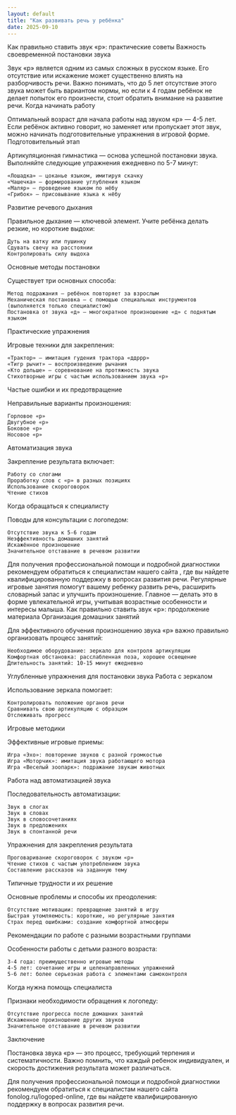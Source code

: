 ```yaml
---
layout: default
title: "Как развивать речь у ребёнка"
date: 2025-09-10
---
```


Как правильно ставить звук «р»: практические советы
Важность своевременной постановки звука

Звук «р» является одним из самых сложных в русском языке. Его отсутствие или искажение может существенно влиять на разборчивость речи. Важно понимать, что до 5 лет отсутствие этого звука может быть вариантом нормы, но если к 4 годам ребёнок не делает попыток его произнести, стоит обратить внимание на развитие речи.
Когда начинать работу

Оптимальный возраст для начала работы над звуком «р» — 4-5 лет. Если ребёнок активно говорит, но заменяет или пропускает этот звук, можно начинать подготовительные упражнения в игровой форме.
Подготовительный этап

Артикуляционная гимнастика — основа успешной постановки звука. Выполняйте следующие упражнения ежедневно по 5-7 минут:

    «Лошадка» — цоканье языком, имитируя скачку
    «Чашечка» — формирование углубления языком
    «Маляр» — проведение языком по нёбу
    «Грибок» — присовывание языка к нёбу

Развитие речевого дыхания

Правильное дыхание — ключевой элемент. Учите ребёнка делать резкие, но короткие выдохи:

    Дуть на ватку или пушинку
    Сдувать свечу на расстоянии
    Контролировать силу выдоха

Основные методы постановки

Существует три основных способа:

    Метод подражания — ребёнок повторяет за взрослым
    Механическая постановка — с помощью специальных инструментов (выполняется только специалистом)
    Постановка от звука «д» — многократное произношение «д» с поднятым языком

Практические упражнения

Игровые техники для закрепления:

    «Трактор» — имитация гудения трактора «ддррр»
    «Тигр рычит» — воспроизведение рычания
    «Кто дольше» — соревнование на протяжность звука
    Стихотворные игры с частым использованием звука «р»

Частые ошибки и их предотвращение

Неправильные варианты произношения:

    Горловое «р»
    Двугубное «р»
    Боковое «р»
    Носовое «р» 

Автоматизация звука

Закрепление результата включает:

    Работу со слогами
    Проработку слов с «р» в разных позициях
    Использование скороговорок
    Чтение стихов

Когда обращаться к специалисту

Поводы для консультации с логопедом:

    Отсутствие звука к 5-6 годам
    Неэффективность домашних занятий
    Искажённое произношение
    Значительное отставание в речевом развитии

Для получения профессиональной помощи и подробной диагностики рекомендуем обратиться к специалистам нашего сайта , где вы найдете квалифицированную поддержку в вопросах развития речи.
Регулярные игровые занятия помогут вашему ребенку развить речь, расширить словарный запас и улучшить произношение. Главное — делать это в форме увлекательной игры, учитывая возрастные особенности и интересы малыша.
Как правильно ставить звук «р»: продолжение материала
Организация домашних занятий

Для эффективного обучения произношению звука «р» важно правильно организовать процесс занятий:

    Необходимое оборудование: зеркало для контроля артикуляции
    Комфортная обстановка: расслабленная поза, хорошее освещение
    Длительность занятий: 10-15 минут ежедневно

Углубленные упражнения для постановки звука
Работа с зеркалом

Использование зеркала помогает:

    Контролировать положение органов речи
    Сравнивать свою артикуляцию с образцом
    Отслеживать прогресс

Игровые методики

Эффективные игровые приемы:

    Игра «Эхо»: повторение звуков с разной громкостью
    Игра «Моторчик»: имитация звука работающего мотора
    Игра «Веселый зоопарк»: подражание звукам животных

Работа над автоматизацией звука

Последовательность автоматизации:

    Звук в слогах
    Звук в словах
    Звук в словосочетаниях
    Звук в предложениях
    Звук в спонтанной речи

Упражнения для закрепления результата

    Проговаривание скороговорок с звуком «р»
    Чтение стихов с частым употреблением звука
    Составление рассказов на заданную тему

Типичные трудности и их решение

Основные проблемы и способы их преодоления:

    Отсутствие мотивации: превращение занятий в игру
    Быстрая утомляемость: короткие, но регулярные занятия
    Страх перед ошибками: создание комфортной атмосферы

Рекомендации по работе с разными возрастными группами

Особенности работы с детьми разного возраста:

    3-4 года: преимущественно игровые методы
    4-5 лет: сочетание игры и целенаправленных упражнений
    5-6 лет: более серьезная работа с элементами самоконтроля

Когда нужна помощь специалиста

Признаки необходимости обращения к логопеду:

    Отсутствие прогресса после домашних занятий
    Искаженное произношение других звуков
    Значительное отставание в речевом развитии

Заключение

Постановка звука «р» — это процесс, требующий терпения и систематичности. Важно помнить, что каждый ребенок индивидуален, и скорость достижения результата может различаться.

Для получения профессиональной помощи и подробной диагностики рекомендуем обратиться к специалистам нашего сайта fonolog.ru/logoped-online, где вы найдете квалифицированную поддержку в вопросах развития речи.
